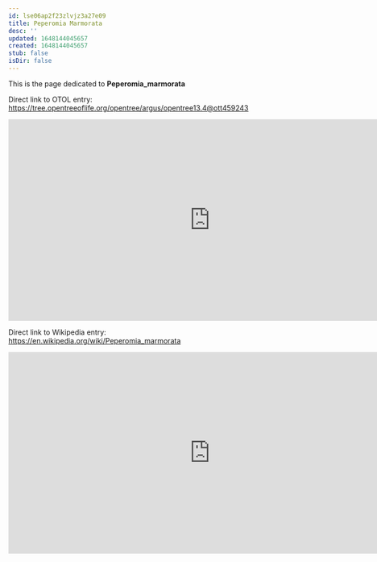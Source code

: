 ```yaml
---
id: lse06ap2f23zlvjz3a27e09
title: Peperomia Marmorata
desc: ''
updated: 1648144045657
created: 1648144045657
stub: false
isDir: false
---
```

This is the page dedicated to **Peperomia_marmorata**


Direct link to OTOL entry: https://tree.opentreeoflife.org/opentree/argus/opentree13.4@ott459243



<html>
    <body>
    <iframe src="https://tree.opentreeoflife.org/opentree/argus/opentree13.4@ott459243"
    width="800" height="400" frameborder="0" allowfullscreen> </iframe>
    </body>
</html>
    


Direct link to Wikipedia entry: https://en.wikipedia.org/wiki/Peperomia_marmorata



<html>
    <body>
    <iframe src="https://en.wikipedia.org/wiki/Peperomia_marmorata"
    width="800" height="400" frameborder="0" allowfullscreen> </iframe>
    </body>
</html>
    
